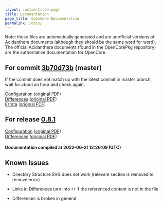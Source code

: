 ```yaml
---
layout: custom-title-page
title: Documentation
page_title: OpenCore Documentation
permalink: /docs/
---
```

Note: these files are automatically generated and are unofficial versions of Acidanthera documents (although they should be the same word for word). The official Acidanthera documents (found in the OpenCorePkg repository) are the authoritative documentation for OpenCore.

## For commit [3b70d73b](https://github.com/acidanthera/OpenCorePkg/tree/3b70d73b213f3db3f32de2624bd423d384a5a3fb) (master)

If the commit does not match up with the latest commit in master branch, wait for about an hour and check again.

[Configuration](latest/Configuration.html) ([original PDF](https://github.com/acidanthera/OpenCorePkg/blob/3b70d73b213f3db3f32de2624bd423d384a5a3fb/Docs/Configuration.pdf))
<br>
[Differences](latest/Differences.html) ([original PDF](https://github.com/acidanthera/OpenCorePkg/blob/3b70d73b213f3db3f32de2624bd423d384a5a3fb/Docs/Differences/Differences.pdf))
<br>
[Errata](latest/Errata.html) ([original PDF](https://github.com/acidanthera/OpenCorePkg/blob/3b70d73b213f3db3f32de2624bd423d384a5a3fb/Docs/Errata/Errata.pdf))

## For release [0.8.1](https://github.com/acidanthera/OpenCorePkg/tree/0.8.1)

[Configuration](release/Configuration.html) ([original PDF](https://github.com/acidanthera/OpenCorePkg/blob/0.8.1/Docs/Configuration.pdf))
<br>
[Differences](release/Differences.html) ([original PDF](https://github.com/acidanthera/OpenCorePkg/blob/0.8.1/Docs/Differences/Differences.pdf))

#### Documentation compiled at 2022-06-21 12:26:09 (UTC)

## Known Issues

* Directory Structure SVG does not work (relevant section is removed to remove error)

* Links in Differences turn into `??` if the referenced content is not in the file

* Differences is broken in general
